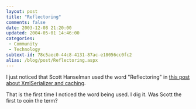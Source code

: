 ```yaml
---
layout: post
title: "Reflectoring"
comments: false
date: 2003-12-08 21:20:00
updated: 2004-05-01 14:46:00
categories:
 - Community
 - Technology
subtext-id: 78c5aec0-44c8-4131-87ac-e18056cc0fc2
alias: /blog/post/Reflectoring.aspx
---
```



I just noticed that Scott Hanselman used the word "Reflectoring" in [this post about XmlSerializer and caching](http://www.hanselman.com/blog/PermaLink.aspx?guid=37892be7-18ee-4fe9-a9f1-3e4420503c43). 

That is the first time I noticed the word being used. I dig it. Was Scott the first to coin the term? 
